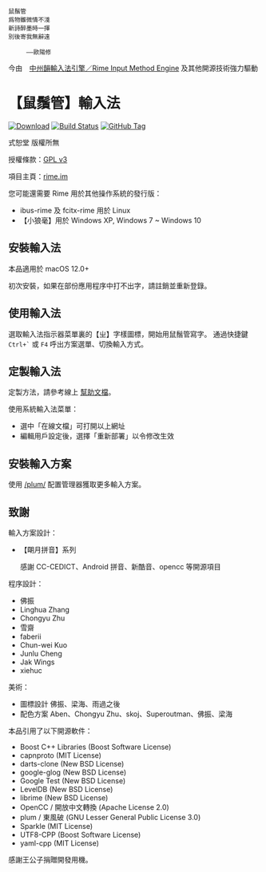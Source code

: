     鼠鬚管
    爲物雖微情不淺
    新詩醉墨時一揮
    別後寄我無辭遠

    　　　——歐陽修

今由　[中州韻輸入法引擎／Rime Input Method Engine](https://rime.im)
及其他開源技術強力驅動

【鼠鬚管】輸入法
===
[![Download](https://img.shields.io/github/v/release/rime/squirrel)](https://github.com/rime/squirrel/releases/latest)
[![Build Status](https://travis-ci.org/rime/squirrel.svg)](https://travis-ci.org/rime/squirrel)
[![GitHub Tag](https://img.shields.io/github/tag/rime/squirrel.svg)](https://github.com/rime/squirrel)

式恕堂 版權所無

授權條款：[GPL v3](https://www.gnu.org/licenses/gpl-3.0.en.html)

項目主頁：[rime.im](https://rime.im)

您可能還需要 Rime 用於其他操作系統的發行版：

  * ibus-rime 及 fcitx-rime 用於 Linux
  * 【小狼毫】用於 Windows XP, Windows 7 ~ Windows 10

安裝輸入法
---

本品適用於 macOS 12.0+

初次安裝，如果在部份應用程序中打不出字，請註銷並重新登錄。

使用輸入法
---

選取輸入法指示器菜單裏的【ㄓ】字樣圖標，開始用鼠鬚管寫字。
通過快捷鍵 `` Ctrl+` `` 或 `F4` 呼出方案選單、切換輸入方式。

定製輸入法
---

定製方法，請參考線上 [幫助文檔](https://rime.im/docs/)。

使用系統輸入法菜單：

  * 選中「在線文檔」可打開以上網址
  * 編輯用戶設定後，選擇「重新部署」以令修改生效

安裝輸入方案
---

使用 [/plum/](https://github.com/rime/plum) 配置管理器獲取更多輸入方案。

致謝
---

輸入方案設計：

  * 【朙月拼音】系列

    感謝 CC-CEDICT、Android 拼音、新酷音、opencc 等開源項目

程序設計：

  * 佛振
  * Linghua Zhang
  * Chongyu Zhu
  * 雪齋
  * faberii
  * Chun-wei Kuo
  * Junlu Cheng
  * Jak Wings
  * xiehuc

美術：

  * 圖標設計 佛振、梁海、雨過之後
  * 配色方案 Aben、Chongyu Zhu、skoj、Superoutman、佛振、梁海

本品引用了以下開源軟件：

  * Boost C++ Libraries  (Boost Software License)
  * capnproto (MIT License)
  * darts-clone  (New BSD License)
  * google-glog  (New BSD License)
  * Google Test  (New BSD License)
  * LevelDB  (New BSD License)
  * librime  (New BSD License)
  * OpenCC / 開放中文轉換  (Apache License 2.0)
  * plum / 東風破 (GNU Lesser General Public License 3.0)
  * Sparkle  (MIT License)
  * UTF8-CPP  (Boost Software License)
  * yaml-cpp  (MIT License)

感謝王公子捐贈開發用機。
